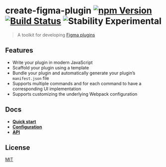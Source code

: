 # create-figma-plugin [![npm Version](https://img.shields.io/npm/v/create-figma-plugin.svg)](https://www.npmjs.com/package/create-figma-plugin) [![Build Status](https://img.shields.io/travis/yuanqing/create-figma-plugin.svg)](https://travis-ci.org/yuanqing/create-figma-plugin) ![Stability Experimental](https://img.shields.io/badge/stability-experimental-red)

> A toolkit for developing [Figma plugins](https://www.figma.com/plugin-docs/)

## Features

- Write your plugin in modern JavaScript
- Scaffold your plugin using a template
- Bundle your plugin and automatically generate your plugin’s `manifest.json` file
- Supports multiple commands and for each command to have a corresponding UI implementation
- Supports customizing the underlying Webpack configuration

## Docs

- [**Quick start**](docs/1-quick-start.md#readme)
- [**Configuration**](docs/2-configuration.md#readme)
- [**API**](docs/3-api.md#readme)

## License

[MIT](LICENSE.md)
